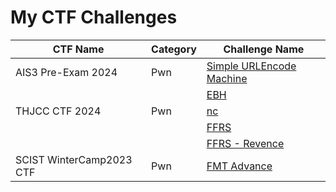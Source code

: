# My CTF Challenges

| CTF Name | Category | Challenge Name |
| - | - | - |
| AIS3 Pre-Exam 2024 | Pwn | [Simple URLEncode Machine](AIS3_Pre-Exam_2024/Pwn-Simple_URLEncode_Machine) |
| | | [EBH](AIS3_Pre-Exam_2024/Pwn-EBH) |
| THJCC CTF 2024 | Pwn | [nc](THJCC_CTF_2024/Pwn-nc) |
| | | [FFRS](THJCC_CTF_2024/Pwn-FFRS) |
| | | [FFRS - Revence](THJCC_CTF_2024/Pwn-FFRS-Revenge) |
| SCIST WinterCamp2023 CTF | Pwn | [FMT Advance](SCIST_WinterCamp2023_CTF/Pwn-FMT_Advance) | 

